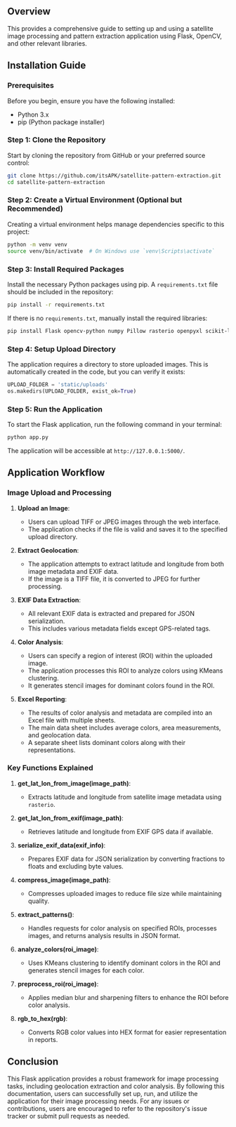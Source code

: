 
## Overview

This provides a comprehensive guide to setting up and using a satellite image processing and pattern extraction application using Flask, OpenCV, and other relevant libraries.

## Installation Guide

### Prerequisites

Before you begin, ensure you have the following installed:

- Python 3.x
- pip (Python package installer)

### Step 1: Clone the Repository

Start by cloning the repository from GitHub or your preferred source control:

```bash
git clone https://github.com/itsAPK/satellite-pattern-extraction.git
cd satellite-pattern-extraction
```

### Step 2: Create a Virtual Environment (Optional but Recommended)

Creating a virtual environment helps manage dependencies specific to this project:

```bash
python -m venv venv
source venv/bin/activate  # On Windows use `venv\Scripts\activate`
```

### Step 3: Install Required Packages

Install the necessary Python packages using pip. A `requirements.txt` file should be included in the repository:

```bash
pip install -r requirements.txt
```

If there is no `requirements.txt`, manually install the required libraries:

```bash
pip install Flask opencv-python numpy Pillow rasterio openpyxl scikit-learn kneed pandas
```

### Step 4: Setup Upload Directory

The application requires a directory to store uploaded images. This is automatically created in the code, but you can verify it exists:

```python
UPLOAD_FOLDER = 'static/uploads'
os.makedirs(UPLOAD_FOLDER, exist_ok=True)
```

### Step 5: Run the Application

To start the Flask application, run the following command in your terminal:

```bash
python app.py
```

The application will be accessible at `http://127.0.0.1:5000/`.

## Application Workflow

### Image Upload and Processing

1. **Upload an Image**:
   - Users can upload TIFF or JPEG images through the web interface.
   - The application checks if the file is valid and saves it to the specified upload directory.

2. **Extract Geolocation**:
   - The application attempts to extract latitude and longitude from both image metadata and EXIF data.
   - If the image is a TIFF file, it is converted to JPEG for further processing.

3. **EXIF Data Extraction**:
   - All relevant EXIF data is extracted and prepared for JSON serialization.
   - This includes various metadata fields except GPS-related tags.

4. **Color Analysis**:
   - Users can specify a region of interest (ROI) within the uploaded image.
   - The application processes this ROI to analyze colors using KMeans clustering.
   - It generates stencil images for dominant colors found in the ROI.

5. **Excel Reporting**:
   - The results of color analysis and metadata are compiled into an Excel file with multiple sheets.
   - The main data sheet includes average colors, area measurements, and geolocation data.
   - A separate sheet lists dominant colors along with their representations.

### Key Functions Explained

1. **get_lat_lon_from_image(image_path)**:
   - Extracts latitude and longitude from satellite image metadata using `rasterio`.

2. **get_lat_lon_from_exif(image_path)**:
   - Retrieves latitude and longitude from EXIF GPS data if available.

3. **serialize_exif_data(exif_info)**:
   - Prepares EXIF data for JSON serialization by converting fractions to floats and excluding byte values.

4. **compress_image(image_path)**:
   - Compresses uploaded images to reduce file size while maintaining quality.

5. **extract_patterns()**:
   - Handles requests for color analysis on specified ROIs, processes images, and returns analysis results in JSON format.

6. **analyze_colors(roi_image)**:
   - Uses KMeans clustering to identify dominant colors in the ROI and generates stencil images for each color.

7. **preprocess_roi(roi_image)**:
   - Applies median blur and sharpening filters to enhance the ROI before color analysis.

8. **rgb_to_hex(rgb)**:
   - Converts RGB color values into HEX format for easier representation in reports.

## Conclusion

This Flask application provides a robust framework for image processing tasks, including geolocation extraction and color analysis. By following this documentation, users can successfully set up, run, and utilize the application for their image processing needs. For any issues or contributions, users are encouraged to refer to the repository's issue tracker or submit pull requests as needed.

